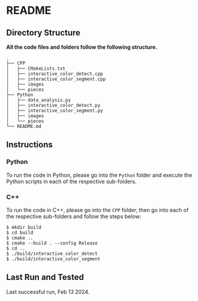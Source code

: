 
# README



## Directory Structure

**All the code files and folders follow the following structure.**

```
.
├── CPP
│   ├── CMakeLists.txt
│   ├── interactive_color_detect.cpp
│   ├── interactive_color_segment.cpp
│   ├── images
│   └── pieces
├── Python
│   ├── data_analysis.py
│   ├── interactive_color_detect.py
│   ├── interactive_color_segment.py
│   ├── images
│   └── pieces
└── README.md

```

## Instructions

### Python

To run the code in Python, please go into the `Python` folder and execute the Python scripts in each of the respective sub-folders.

### C++

To run the code in C++, please go into the `CPP` folder, then go into each of the respective sub-folders and follow the steps below:

```
$ mkdir build
$ cd build
$ cmake ..
$ cmake --build . --config Release
$ cd ..
$ ./build/interactive_color_detect
$ ./build/interactive_color_segment
```

## Last Run and Tested

Last successful run, Feb 13 2024.
